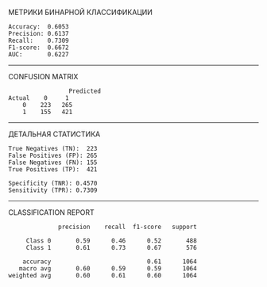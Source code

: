 
МЕТРИКИ БИНАРНОЙ КЛАССИФИКАЦИИ
``` 
Accuracy:  0.6053
Precision: 0.6137
Recall:    0.7309
F1-score:  0.6672
AUC:       0.6227
``` 
-------------------
CONFUSION MATRIX

``` 
                 Predicted
Actual    0     1
    0    223   265
    1    155   421
``` 
--------------------
ДЕТАЛЬНАЯ СТАТИСТИКА

``` 
True Negatives (TN):  223
False Positives (FP): 265
False Negatives (FN): 155
True Positives (TP):  421

Specificity (TNR): 0.4570
Sensitivity (TPR): 0.7309
``` 
---------------------
CLASSIFICATION REPORT

``` 
              precision    recall  f1-score   support

     Class 0       0.59      0.46      0.52       488
     Class 1       0.61      0.73      0.67       576

    accuracy                           0.61      1064
   macro avg       0.60      0.59      0.59      1064
weighted avg       0.60      0.61      0.60      1064
``` 
